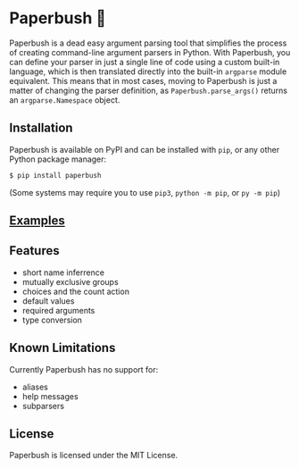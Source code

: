 # Paperbush 🌿

Paperbush is a dead easy argument parsing tool that simplifies the process of
creating command-line argument parsers in Python. With Paperbush, you can
define your parser in just a single line of code using a custom built-in
language, which is then translated directly into the built-in `argparse` module
equivalent. This means that in most cases, moving to Paperbush is just a matter
of changing the parser definition, as `Paperbush.parse_args()` returns an
`argparse.Namespace` object.

## Installation
Paperbush is available on PyPI and can be installed with `pip`, or any other
Python package manager:
```sh
$ pip install paperbush
```
(Some systems may require you to use `pip3`, `python -m pip`, or `py -m pip`)

## [Examples](examples.md)

## Features
- short name inferrence
- mutually exclusive groups
- choices and the count action
- default values
- required arguments
- type conversion

## Known Limitations
Currently Paperbush has no support for:
- aliases
- help messages
- subparsers

## License
Paperbush is licensed under the MIT License.
